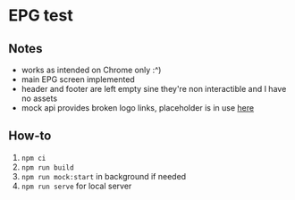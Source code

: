 # EPG test

## Notes
- works as intended on Chrome only :^)
- main EPG screen implemented
- header and footer are left empty sine they're non interactible and I have no assets
- mock api provides broken logo links, placeholder is in use [here](src/EPG/Schedule.ts)

## How-to
1. `npm ci`
1. `npm run build`
1. `npm run mock:start` in background if needed
1. `npm run serve` for local server
